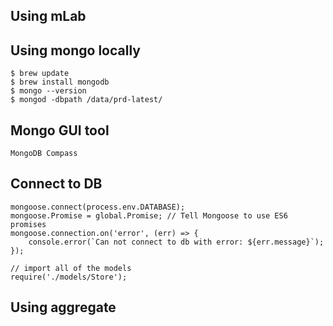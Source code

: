 ## Using mLab


## Using mongo locally
    $ brew update
    $ brew install mongodb
    $ mongo --version
    $ mongod -dbpath /data/prd-latest/


## Mongo GUI tool
    MongoDB Compass


## Connect to DB
    mongoose.connect(process.env.DATABASE);
    mongoose.Promise = global.Promise; // Tell Mongoose to use ES6 promises
    mongoose.connection.on('error', (err) => {
        console.error(`Can not connect to db with error: ${err.message}`);
    });

    // import all of the models
    require('./models/Store');

## Using aggregate
